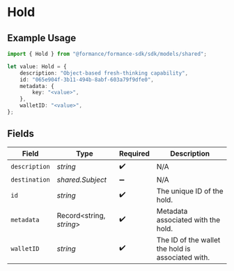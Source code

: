 # Hold

## Example Usage

```typescript
import { Hold } from "@formance/formance-sdk/sdk/models/shared";

let value: Hold = {
    description: "Object-based fresh-thinking capability",
    id: "065e904f-3b11-494b-8abf-603a79f9dfe0",
    metadata: {
        key: "<value>",
    },
    walletID: "<value>",
};
```

## Fields

| Field                                             | Type                                              | Required                                          | Description                                       |
| ------------------------------------------------- | ------------------------------------------------- | ------------------------------------------------- | ------------------------------------------------- |
| `description`                                     | *string*                                          | :heavy_check_mark:                                | N/A                                               |
| `destination`                                     | *shared.Subject*                                  | :heavy_minus_sign:                                | N/A                                               |
| `id`                                              | *string*                                          | :heavy_check_mark:                                | The unique ID of the hold.                        |
| `metadata`                                        | Record<string, *string*>                          | :heavy_check_mark:                                | Metadata associated with the hold.                |
| `walletID`                                        | *string*                                          | :heavy_check_mark:                                | The ID of the wallet the hold is associated with. |